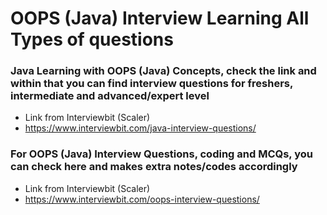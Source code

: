# OOPS (Java) Interview Learning All Types of questions


### Java Learning with OOPS (Java) Concepts, check the link and within that you can find interview questions for freshers, intermediate and advanced/expert level
* Link from Interviewbit (Scaler)
* https://www.interviewbit.com/java-interview-questions/




### For OOPS (Java) Interview Questions, coding and MCQs, you can check here and makes extra notes/codes accordingly
* Link from Interviewbit (Scaler)
* https://www.interviewbit.com/oops-interview-questions/
